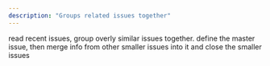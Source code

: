 ```yaml
---
description: "Groups related issues together"
---
```


read recent issues, group overly similar issues together. define
   the master issue, then merge info from other smaller issues into it
   and close the smaller issues